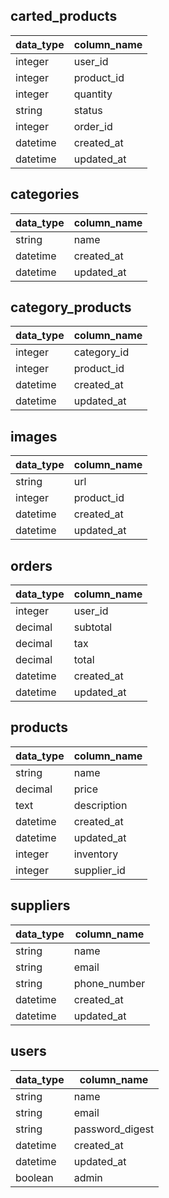 ## carted_products

| data_type | column_name |
| --------- | ----------- |
| integer   | user_id     |
| integer   | product_id  |
| integer   | quantity    |
| string    | status      |
| integer   | order_id    |
| datetime  | created_at  |
| datetime  | updated_at  |

## categories

| data_type | column_name |
| --------- | ----------- |
| string    | name        |
| datetime  | created_at  |
| datetime  | updated_at  |

## category_products

| data_type | column_name |
| --------- | ----------- |
| integer   | category_id |
| integer   | product_id  |
| datetime  | created_at  |
| datetime  | updated_at  |

## images

| data_type | column_name |
| --------- | ----------- |
| string    | url         |
| integer   | product_id  |
| datetime  | created_at  |
| datetime  | updated_at  |

## orders

| data_type | column_name |
| --------- | ----------- |
| integer   | user_id     |
| decimal   | subtotal    |
| decimal   | tax         |
| decimal   | total       |
| datetime  | created_at  |
| datetime  | updated_at  |

## products

| data_type | column_name |
| --------- | ----------- |
| string    | name        |
| decimal   | price       |
| text      | description |
| datetime  | created_at  |
| datetime  | updated_at  |
| integer   | inventory   |
| integer   | supplier_id |

## suppliers

| data_type | column_name  |
| --------- | ------------ |
| string    | name         |
| string    | email        |
| string    | phone_number |
| datetime  | created_at   |
| datetime  | updated_at   |

## users

| data_type | column_name     |
| --------- | --------------- |
| string    | name            |
| string    | email           |
| string    | password_digest |
| datetime  | created_at      |
| datetime  | updated_at      |
| boolean   | admin           |

